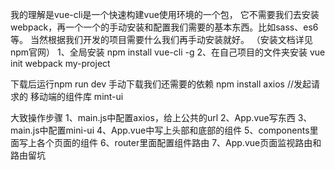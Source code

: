 我的理解是vue-cli是一个快速构建vue使用环境的一个包，
它不需要我们去安装webpack，再一个一个的手动安装和配置我们需要的基本东西。比如sass、es6等。
当然根据我们开发的项目需要什么我们再手动安装就好。
（安装文档详见npm官网）
1、全局安装
npm install vue-cli -g
2、在自己项目的文件夹安装
vue init webpack my-project



下载后运行npm run dev
手动下载我们还需要的依赖
npm install axios     //发起请求的
移动端的组件库 mint-ui

大致操作步骤
1、main.js中配置axios，给上公共的url
2、App.vue写东西
3、main.js中配置mini-ui
4、App.vue中写上头部和底部的组件
5、components里面写上各个页面的组件
6、router里面配置组件路由
7、App.vue页面监视路由和路由留坑
